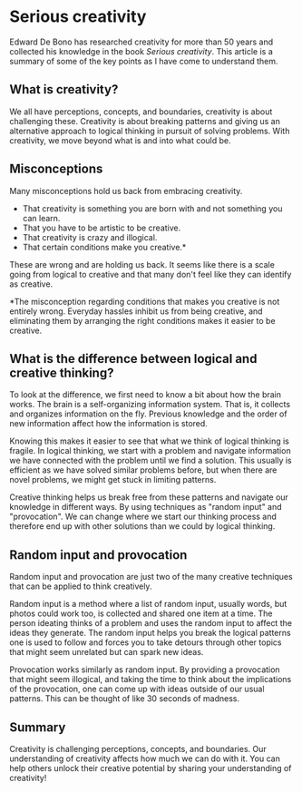 # Serious creativity

Edward De Bono has researched creativity for more than 50 years and collected his knowledge in the book *Serious creativity*. This article is a summary of some of the key points as I have come to understand them. 

## What is creativity?
We all have perceptions, concepts, and boundaries, creativity is about challenging these. Creativity is about breaking patterns and giving us an alternative approach to logical thinking in pursuit of solving problems. With creativity, we move beyond what is and into what could be. 

## Misconceptions
Many misconceptions hold us back from embracing creativity.
- That creativity is something you are born with and not something you can learn. 
- That you have to be artistic to be creative. 
- That creativity is crazy and illogical. 
- That certain conditions make you creative.*

These are wrong and are holding us back. It seems like there is a scale going from logical to creative and that many don't feel like they can identify as creative. 

*The misconception regarding conditions that makes you creative is not entirely wrong. Everyday hassles inhibit us from being creative, and eliminating them by arranging the right conditions makes it easier to be creative. 


## What is the difference between logical and creative thinking?
To look at the difference, we first need to know a bit about how the brain works. 
The brain is a self-organizing information system. That is, it collects and organizes information on the fly. Previous knowledge and the order of new information affect how the information is stored.

Knowing this makes it easier to see that what we think of logical thinking is fragile. In logical thinking, we start with a problem and navigate information we have connected with the problem until we find a solution. This usually is efficient as we have solved similar problems before, but when there are novel problems, we might get stuck in limiting patterns. 

Creative thinking helps us break free from these patterns and navigate our knowledge in different ways. By using techniques as "random input" and "provocation". We can change where we start our thinking process and therefore end up with other solutions than we could by logical thinking. 


## Random input and provocation
Random input and provocation are just two of the many creative techniques that can be applied to think creatively.

Random input is a method where a list of random input, usually words, but photos could work too, is collected and shared one item at a time. The person ideating thinks of a problem and uses the random input to affect the ideas they generate. The random input helps you break the logical patterns one is used to follow and forces you to take detours through other topics that might seem unrelated but can spark new ideas.

Provocation works similarly as random input. By providing a provocation that might seem illogical, and taking the time to think about the implications of the provocation, one can come up with ideas outside of our usual patterns. This can be thought of like 30 seconds of madness. 

## Summary
Creativity is challenging perceptions, concepts, and boundaries. Our understanding of creativity affects how much we can do with it. You can help others unlock their creative potential by sharing your understanding of creativity!




